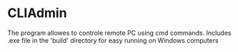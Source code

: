 # CLIAdmin

The program allowes to controle remote PC using cmd commands.
Includes .exe file in the 'build' directory for easy running on Windows computers
